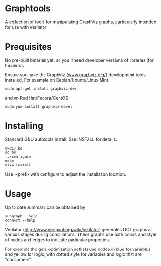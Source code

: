 Graphtools
==========

A collection of tools for manipulating GraphViz graphs, particularly intended
for use with Verilator

Prequisites
===========

No pre-built binaries yet, so you'll need developer versions of libraries (for
headers).

Ensure you have the GraphViz (www.graphviz.org/) development tools
installed. For example on Debian/Ubuntu/Linux Mint

    sudo apt-get install graphviz-dev

and on Red Hat/Fedora/CentOS

    sudo yum install graphviz-devel

Installing
==========

Standard GNU autotools install. See INSTALL for details.

    mkdir bd
    cd bd
    ../configure
    make
    make install

Use --prefix with configure to adjust the installation location.

Usage
=====

Up to date summary can be obtained by

    subgraph --help
    connect --help

Verilator (http://www.veripool.org/wiki/verilator) generates DOT graphs at
various stages during compilations. These graphs use both colors and style of
nodes and edges to indicate particular properties.

For example the gate optimization netlists use nodes in blue for variables and
yellow for logic, with dotted style for variables and logic that are
"consumers".
